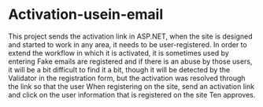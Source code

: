 # Activation-usein-email
This project sends the activation link in ASP.NET, when the site is designed and started to work in any area, it needs to be user-registered. In order to extend the workflow in which it is activated, it is sometimes used by entering Fake emails are registered and if there is an abuse by those users, it will be a bit difficult to find it a bit, though it will be detected by the Validator in the registration form, but the activation was resolved through the link so that the user When registering on the site, send an activation link and click on the user information that is registered on the site Ten approves.

